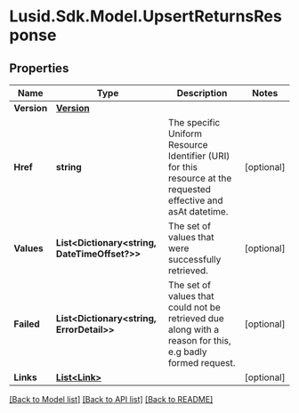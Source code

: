 
# Lusid.Sdk.Model.UpsertReturnsResponse

## Properties

Name | Type | Description | Notes
------------ | ------------- | ------------- | -------------
**Version** | [**Version**](Version.md) |  | 
**Href** | **string** | The specific Uniform Resource Identifier (URI) for this resource at the requested effective and asAt datetime. | [optional] 
**Values** | **List&lt;Dictionary&lt;string, DateTimeOffset?&gt;&gt;** | The set of values that were successfully retrieved. | [optional] 
**Failed** | **List&lt;Dictionary&lt;string, ErrorDetail&gt;&gt;** | The set of values that could not be retrieved due along with a reason for this, e.g badly formed request. | [optional] 
**Links** | [**List&lt;Link&gt;**](Link.md) |  | [optional] 

[[Back to Model list]](../README.md#documentation-for-models)
[[Back to API list]](../README.md#documentation-for-api-endpoints)
[[Back to README]](../README.md)

